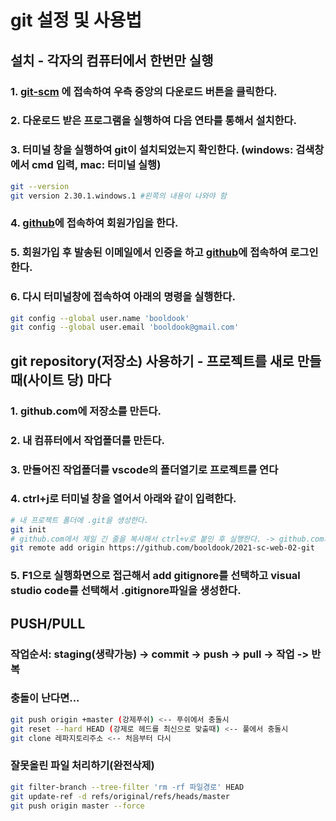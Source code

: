 # git 설정 및 사용법

## 설치 - 각자의 컴퓨터에서 한번만 실행
### 1. [git-scm](https://git-scm.com) 에 접속하여 우측 중앙의 다운로드 버튼을 클릭한다.
### 2. 다운로드 받은 프로그램을 실행하여 다음 연타를 통해서 설치한다.
### 3. 터미널 창을 실행하여 git이 설치되었는지 확인한다. (windows: 검색창에서 cmd 입력, mac: 터미널 실행)
```bash
git --version
git version 2.30.1.windows.1 #왼쪽의 내용이 나와야 함
```
### 4. [github](https://github.com)에 접속하여 회원가입을 한다.
### 5. 회원가입 후 발송된 이메일에서 인증을 하고 [github](https://github.com)에 접속하여 로그인 한다.
### 6. 다시 터미널창에 접속하여 아래의 명령을 실행한다.
```bash
git config --global user.name 'booldook'
git config --global user.email 'booldook@gmail.com'
```

## git repository(저장소) 사용하기 - 프로젝트를 새로 만들때(사이트 당) 마다
### 1. github.com에 저장소를 만든다.
### 2. 내 컴퓨터에서 작업폴더를 만든다.
### 3. 만들어진 작업폴더를 vscode의 폴더열기로 프로젝트를 연다
### 4. **ctrl+j**로 터미널 창을 열어서 아래와 같이 입력한다.
```bash
# 내 프로젝트 폴더에 .git을 생성한다.
git init
# github.com에서 제일 긴 줄을 복사해서 ctrl+v로 붙인 후 실행한다. -> github.com의 repository(저장소)를 나의 .git과 연결한다.
git remote add origin https://github.com/booldook/2021-sc-web-02-git
```
### 5. **F1**으로 실행화면으로 접근해서 add gitignore를 선택하고 visual studio code를 선택해서 .gitignore파일을 생성한다.

## PUSH/PULL
### 작업순서: staging(생략가능) -> commit -> push -> pull -> 작업 -> 반복
### 충돌이 난다면...
```bash
git push origin +master (강제푸쉬) <-- 푸쉬에서 충돌시
git reset --hard HEAD (강제로 헤드를 최신으로 맞출때) <-- 풀에서 충돌시
git clone 레파지토리주소 <-- 처음부터 다시
```

### 잘못올린 파일 처리하기(완전삭제)
```bash
git filter-branch --tree-filter 'rm -rf 파일경로' HEAD
git update-ref -d refs/original/refs/heads/master
git push origin master --force
```